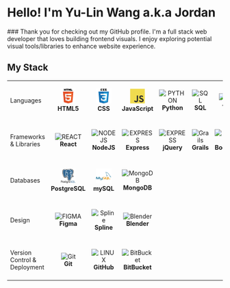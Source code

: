 <!--
**jordanwang199507/jordanwang199507** is a ✨ _special_ ✨ repository because its `README.md` (this file) appears on your GitHub profile.

Here are some ideas to get you started:

- 🔭 I’m currently working on ...
- 🌱 I’m currently learning ...
- 👯 I’m looking to collaborate on ...
- 🤔 I’m looking for help with ...
- 💬 Ask me about ...
- 📫 How to reach me: ...
- 😄 Pronouns: ...
- ⚡ Fun fact: ...
-->
<h1>Hello! I'm Yu-Lin Wang a.k.a Jordan</h1>
### Thank you for checking out my GitHub profile. I'm a full stack web developer that loves building frontend visuals. I enjoy exploring potential visual tools/libraries to enhance website experience.

## My Stack
<table>  
  <tr>
    <td>Languages</td>
    <td align="center" height="88" width="88">
      <img
        src="https://raw.githubusercontent.com/devicons/devicon/master/icons/html5/html5-original-wordmark.svg"
        width="35"
        height="35"
        alt="HTML"
      />
      <br /><strong>HTML5</strong>
    </td>
    <td align="center" height="88" width="88">
      <img
        src="https://raw.githubusercontent.com/devicons/devicon/master/icons/css3/css3-original-wordmark.svg"
        width="35"
        height="35"
        alt="CSS"
      />
      <br /><strong>CSS</strong>
    </td>
    <td align="center" height="88" width="88">
      <img
        src="https://raw.githubusercontent.com/devicons/devicon/master/icons/javascript/javascript-original.svg"
        width="35"
        height="35"
        alt="JAVASCRIPT"
      />
      <br /><strong>JavaScript</strong>
    </td>
    <td align="center" height="88" width="88">
      <img
        src="https://cdn3.iconfinder.com/data/icons/logos-and-brands-adobe/512/267_Python-1024.png"
        width="35"
        height="35"
        alt="PYTHON"
      />
      <br /><strong>Python</strong>
    </td>
    <td align="center" height="88" width="88">
      <img
        src="https://cdn3.iconfinder.com/data/icons/file-extension-11/512/sql-file-extension-format-digital-512.png"
        width="35"
        height="35"
        alt="SQL"
      />
      <br /><strong>SQL</strong>
    </td>
    <td align="center" height="88" width="88">
      <img
        src="https://cdn-icons-png.flaticon.com/512/5968/5968282.png"
        width="35"
        height="35"
        alt="Java"
      />
      <br /><strong>Java</strong>
    </td>
    <td align="center" height="88" width="88">
      <img
        src="https://sass-lang.com/assets/img/logos/logo.svg"
        width="35"
        height="35"
        alt="SASS"
      />
      <br /><strong>Sass</strong>
    </td>
        <td align="center" height="88" width="88">
      <img
        src="https://raw.githubusercontent.com/isocpp/logos/master/cpp_logo.png"
        width="35"
        height="35"
        alt="C++"
      />
      <br /><strong>C++</strong>
    </td>
  </tr>
  
  <tr>
    <td>Frameworks & Libraries</td>    
    <td align="center" height="88" width="88">
      <img
        src="https://cdn0.iconfinder.com/data/icons/logos-brands-in-colors/128/react_color-512.png"
        width="35"
        height="35"
        alt="REACT"
      />
      <br /><strong>React</strong>
    </td>
    <td align="center" height="88" width="88">
      <img
        src="https://cdn.freebiesupply.com/logos/large/2x/nodejs-icon-logo-png-transparent.png"
        width="35"
        height="35"
        alt="NODEJS"
      />
      <br /><strong>NodeJS</strong>
    </td>
    <td align="center" height="88" width="88">
      <img
        src="https://jsurt.github.io/jacks-portfolio/images/color-express-icon%20(1).png"
        width="35"
        height="35"
        alt="EXPRESS"
      />
      <br /><strong>Express</strong>
    </td>
    <td align="center" height="88" width="88">
      <img
        src="https://cdn3.iconfinder.com/data/icons/popular-services-brands/512/jquery-512.png"
        width="35"
        height="35"
        alt="EXPRESS"
      />
      <br /><strong>jQuery</strong>
    </td>
    <td align="center" height="88" width="88">
      <img
        src="https://grails.org/images/grails.png"
        width="35"
        height="35"
        alt="Grails"
      />
      <br /><strong>Grails</strong>
    </td>
    <td align="center" height="88" width="88">
      <img
        src="https://getbootstrap.com/docs/5.3/assets/brand/bootstrap-logo-shadow.png"
        width="35"
        height="35"
        alt="EXPRESS"
      />
      <br /><strong>Bootstrap</strong>
    </td>
    
  <tr>
    <td>Databases</td>
    <td align="center" height="88" width="88">
        <img
          src="https://raw.githubusercontent.com/devicons/devicon/master/icons/postgresql/postgresql-original-wordmark.svg"
          width="35"
          height="35"
          alt="POSTGRESQL"
        />
        <br /><strong>PostgreSQL</strong>
      </td>
      <td align="center" height="88" width="88">
        <img
          src="https://raw.githubusercontent.com/devicons/devicon/master/icons/mysql/mysql-original-wordmark.svg"
          width="35"
          height="35"
          alt="MYSQL"
        />
        <br /><strong>mySQL</strong>
      </td>
    <td align="center" height="88" width="88">
        <img
          src="https://images.contentstack.io/v3/assets/blt7151619cb9560896/bltac81c4aa3529ee37/65fd965e8f4444482dc3a079/la1a2b2h67gwwqnvs-mdb-logos.svg"
          width="35"
          height="35"
          alt="MongoDB"
        />
        <br /><strong>MongoDB</strong>
      </td>
  </tr>
  <tr>
    <td>Design</td>
    <td align="center" height="88" min-width="88">
      <img
        src="https://cdn-icons-png.flaticon.com/512/5968/5968705.png"
        width="35"
        height="35"
        alt="FIGMA"
      />
      <br /><strong>Figma</strong>
    </td>
        <td align="center" height="88" min-width="88">
      <img
        src="https://yt3.googleusercontent.com/c8Cl0bqtAXpnh-2EloQQGiokLP2wr9o8rmF7CqUpZC7JGbd_JJW__kQL8EnGd8pFdspN79Jx2g=s900-c-k-c0x00ffffff-no-rj"
        width="35"
        height="35"
        alt="Spline"
      />
      <br /><strong>Spline</strong>
    </td>
        <td align="center" height="88" min-width="88">
      <img
        src="https://download.blender.org/branding/community/blender_community_badge_white.png"
        width="35"
        height="35"
        alt="Blender"
      />
      <br /><strong>Blender</strong>
    </td>
  </tr>
  
  <tr>
    <td>Version Control & Deployment</td>
    <td align="center" height="88" min-width="88">
      <img
        src="https://www.vectorlogo.zone/logos/git-scm/git-scm-icon.svg"
        width="35"
        height="35"
        alt="Git"
      />
      <br /><strong>Git</strong>
    </td>
    <td align="center" height="88" min-width="88">
      <img
        src="https://cdn4.iconfinder.com/data/icons/ionicons/512/icon-social-github-512.png"
        width="35"
        height="35"
        alt="LINUX"
      />
      <br /><strong>GitHub</strong>
    </td>
    <td align="center" height="88" min-width="88">
      <img
        src="https://encrypted-tbn0.gstatic.com/images?q=tbn:ANd9GcT6G4-EPXi7nX3jIFCqmyJ7ss7kg6iY2X2XuQ&s"
        width="35"
        height="35"
        alt="BitBucket"
      />
      <br /><strong>BitBucket</strong>
    </td>
  </tr>
</table>
